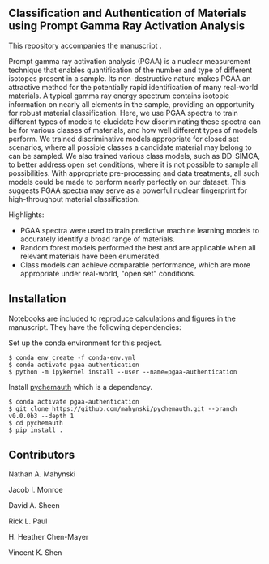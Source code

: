 Classification and Authentication of Materials using Prompt Gamma Ray Activation Analysis
---
This repository accompanies the manuscript []().

Prompt gamma ray activation analysis (PGAA) is a nuclear measurement technique that enables quantification of the number and type of different isotopes present in a sample.  Its non-destructive nature makes PGAA an attractive method for the potentially rapid identification of many real-world materials.  A typical gamma ray energy spectrum contains isotopic information on nearly all elements in the sample, providing an opportunity for robust material classification. Here, we use PGAA spectra to train different types of models to elucidate how discriminating these spectra can be for various classes of materials, and how well different types of models perform.  We trained discriminative models appropriate for closed set scenarios, where all possible classes a candidate material may belong to can be sampled.  We also trained various class models, such as DD-SIMCA, to better address open set conditions, where it is not possible to sample all possibilities.  With appropriate pre-processing and data treatments, all such models could be made to perform nearly perfectly on our dataset.  This suggests PGAA spectra may serve as a powerful nuclear fingerprint for high-throughput material classification.

Highlights:

* PGAA spectra were used to train predictive machine learning models to accurately identify a broad range of materials.
* Random forest models performed the best and are applicable when all relevant materials have been enumerated.
* Class models can achieve comparable performance, which are more appropriate under real-world, "open set" conditions.


Installation
---
Notebooks are included to reproduce calculations and figures in the manuscript.  They have the following dependencies:

Set up the conda environment for this project.
```code
$ conda env create -f conda-env.yml
$ conda activate pgaa-authentication
$ python -m ipykernel install --user --name=pgaa-authentication
```

Install [pychemauth](https://github.com/mahynski/pychemauth) which is a dependency.
```code
$ conda activate pgaa-authentication
$ git clone https://github.com/mahynski/pychemauth.git --branch v0.0.0b3 --depth 1
$ cd pychemauth
$ pip install .
```

Contributors
---
Nathan A. Mahynski

Jacob I. Monroe

David A. Sheen

Rick L. Paul

H. Heather Chen-Mayer

Vincent K. Shen
